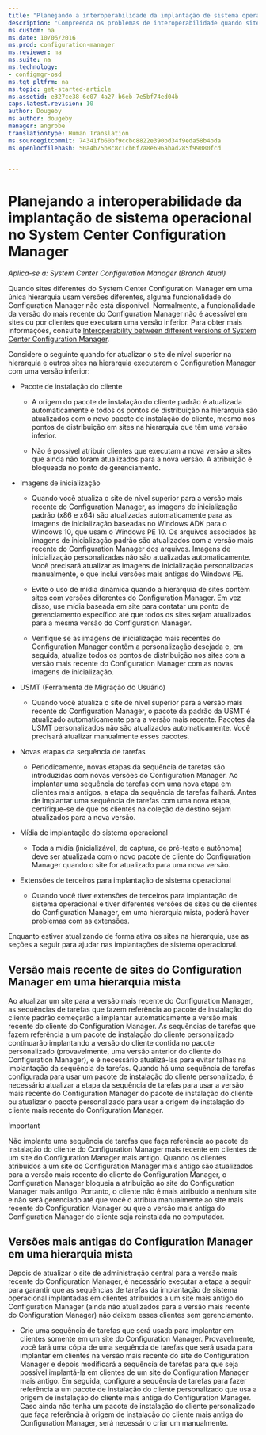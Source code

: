 ```yaml
---
title: "Planejando a interoperabilidade da implantação de sistema operacional | Microsoft Docs"
description: "Compreenda os problemas de interoperabilidade quando sites diferentes do System Center Configuration Manager em uma única hierarquia usam versões diferentes."
ms.custom: na
ms.date: 10/06/2016
ms.prod: configuration-manager
ms.reviewer: na
ms.suite: na
ms.technology:
- configmgr-osd
ms.tgt_pltfrm: na
ms.topic: get-started-article
ms.assetid: e327ce38-6c07-4a27-b6eb-7e5bf74ed04b
caps.latest.revision: 10
author: Dougeby
ms.author: dougeby
manager: angrobe
translationtype: Human Translation
ms.sourcegitcommit: 74341fb60bf9ccbc8822e390bd34f9eda58b4bda
ms.openlocfilehash: 50a4b75b8c8c1cb6f7a8e696abad285f99080fcd


---
```

# <a name="planning-for-operating-system-deployment-interoperability-in-system-center-configuration-manager"></a>Planejando a interoperabilidade da implantação de sistema operacional no System Center Configuration Manager

*Aplica-se a: System Center Configuration Manager (Branch Atual)*

Quando sites diferentes do System Center Configuration Manager em uma única hierarquia usam versões diferentes, alguma funcionalidade do Configuration Manager não está disponível. Normalmente, a funcionalidade da versão do mais recente do Configuration Manager não é acessível em sites ou por clientes que executam uma versão inferior. Para obter mais informações, consulte [Interoperability between different versions of System Center Configuration Manager](../../core/plan-design/hierarchy/interoperability-between-different-versions.md).  

 Considere o seguinte quando for atualizar o site de nível superior na hierarquia e outros sites na hierarquia executarem o Configuration Manager com uma versão inferior:  

-   Pacote de instalação do cliente  

    -   A origem do pacote de instalação do cliente padrão é atualizada automaticamente e todos os pontos de distribuição na hierarquia são atualizados com o novo pacote de instalação do cliente, mesmo nos pontos de distribuição em sites na hierarquia que têm uma versão inferior.  

    -   Não é possível atribuir clientes que executam a nova versão a sites que ainda não foram atualizados para a nova versão. A atribuição é bloqueada no ponto de gerenciamento.  

-   Imagens de inicialização  

    -   Quando você atualiza o site de nível superior para a versão mais recente do Configuration Manager, as imagens de inicialização padrão (x86 e x64) são atualizadas automaticamente para as imagens de inicialização baseadas no Windows ADK para o Windows 10, que usam o Windows PE 10. Os arquivos associados às imagens de inicialização padrão são atualizados com a versão mais recente do Configuration Manager dos arquivos. Imagens de inicialização personalizadas não são atualizadas automaticamente. Você precisará atualizar as imagens de inicialização personalizadas manualmente, o que inclui versões mais antigas do Windows PE.  

    -   Evite o uso de mídia dinâmica quando a hierarquia de sites contém sites com versões diferentes do Configuration Manager. Em vez disso, use mídia baseada em site para contatar um ponto de gerenciamento específico até que todos os sites sejam atualizados para a mesma versão do Configuration Manager.  

    -   Verifique se as imagens de inicialização mais recentes do Configuration Manager contêm a personalização desejada e, em seguida, atualize todos os pontos de distribuição nos sites com a versão mais recente do Configuration Manager com as novas imagens de inicialização.  

-   USMT (Ferramenta de Migração do Usuário)  

    -   Quando você atualiza o site de nível superior para a versão mais recente do Configuration Manager, o pacote da padrão da USMT é atualizado automaticamente para a versão mais recente. Pacotes da USMT personalizados não são atualizados automaticamente. Você precisará atualizar manualmente esses pacotes.  

-   Novas etapas da sequência de tarefas  

    -   Periodicamente, novas etapas da sequência de tarefas são introduzidas com novas versões do Configuration Manager. Ao implantar uma sequência de tarefas com uma nova etapa em clientes mais antigos, a etapa da sequência de tarefas falhará. Antes de implantar uma sequência de tarefas com uma nova etapa, certifique-se de que os clientes na coleção de destino sejam atualizados para a nova versão.  

-   Mídia de implantação do sistema operacional  

    -   Toda a mídia (inicializável, de captura, de pré-teste e autônoma) deve ser atualizada com o novo pacote de cliente do Configuration Manager quando o site for atualizado para uma nova versão.  

-   Extensões de terceiros para implantação de sistema operacional  

    -   Quando você tiver extensões de terceiros para implantação de sistema operacional e tiver diferentes versões de sites ou de clientes do Configuration Manager, em uma hierarquia mista, poderá haver problemas com as extensões.  

 Enquanto estiver atualizando de forma ativa os sites na hierarquia, use as seções a seguir para ajudar nas implantações de sistema operacional.  

## <a name="latest-version-of-configuration-manager-sites-in-a-mixed-hierarchy"></a>Versão mais recente de sites do Configuration Manager em uma hierarquia mista  
 Ao atualizar um site para a versão mais recente do Configuration Manager, as sequências de tarefas que fazem referência ao pacote de instalação do cliente padrão começarão a implantar automaticamente a versão mais recente do cliente do Configuration Manager. As sequências de tarefas que fazem referência a um pacote de instalação do cliente personalizado continuarão implantando a versão do cliente contida no pacote personalizado (provavelmente, uma versão anterior do cliente do Configuration Manager), e é necessário atualizá-las para evitar falhas na implantação da sequência de tarefas. Quando há uma sequência de tarefas configurada para usar um pacote de instalação do cliente personalizado, é necessário atualizar a etapa da sequência de tarefas para usar a versão mais recente do Configuration Manager do pacote de instalação do cliente ou atualizar o pacote personalizado para usar a origem de instalação do cliente mais recente do Configuration Manager.  

> [!IMPORTANT]  
>  Não implante uma sequência de tarefas que faça referência ao pacote de instalação do cliente do Configuration Manager mais recente em clientes de um site do Configuration Manager mais antigo. Quando os clientes atribuídos a um site do Configuration Manager mais antigo são atualizados para a versão mais recente do cliente do Configuration Manager, o Configuration Manager bloqueia a atribuição ao site do Configuration Manager mais antigo. Portanto, o cliente não é mais atribuído a nenhum site e não será gerenciado até que você o atribua manualmente ao site mais recente do Configuration Manager ou que a versão mais antiga do Configuration Manager do cliente seja reinstalada no computador.  

## <a name="older-versions-of-configuration-manager-in-a-mixed-hierarchy"></a>Versões mais antigas do Configuration Manager em uma hierarquia mista  
 Depois de atualizar o site de administração central para a versão mais recente do Configuration Manager, é necessário executar a etapa a seguir para garantir que as sequências de tarefas da implantação de sistema operacional implantadas em clientes atribuídos a um site mais antigo do Configuration Manager (ainda não atualizados para a versão mais recente do Configuration Manager) não deixem esses clientes sem gerenciamento.  

-   Crie uma sequência de tarefas que será usada para implantar em clientes somente em um site do Configuration Manager. Provavelmente, você fará uma cópia de uma sequência de tarefas que será usada para implantar em clientes na versão mais recente do site do Configuration Manager e depois modificará a sequência de tarefas para que seja possível implantá-la em clientes de um site do Configuration Manager mais antigo. Em seguida, configure a sequência de tarefas para fazer referência a um pacote de instalação do cliente personalizado que usa a origem de instalação do cliente mais antiga do Configuration Manager. Caso ainda não tenha um pacote de instalação do cliente personalizado que faça referência à origem de instalação do cliente mais antiga do Configuration Manager, será necessário criar um manualmente.  



<!--HONumber=Dec16_HO3-->


